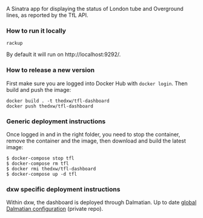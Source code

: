 A Sinatra app for displaying the status of London tube and Overground lines, as reported by the TfL API.

### How to run it locally

```
rackup
```

By default it will run on http://localhost:9292/.

### How to release a new version

First make sure you are logged into Docker Hub with `docker login`. Then build and push the image:

```
docker build . -t thedxw/tfl-dashboard
docker push thedxw/tfl-dashboard
```

### Generic deployment instructions

Once logged in and in the right folder, you need to stop the container, remove the container and the image, then download and build the latest image:

```
$ docker-compose stop tfl
$ docker-compose rm tfl
$ docker rmi thedxw/tfl-dashboard
$ docker-compose up -d tfl
```

### dxw specific deployment instructions

Within dxw, the dashboard is deployed through Dalmatian. Up to date [global Dalmatian configuration](https://github.com/dxw/dalmatian-config) (private repo).
